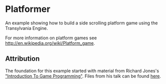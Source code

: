Platformer
==========

An example showing how to build a side scrolling platform game using the Transylvania Engine.

For more information on platform games see http://en.wikipedia.org/wiki/Platform_game.

Attribution
-----------

The foundation for this example started with material from Richard Jones's ["Introduction To Game Programming"](http://www.youtube.com/watch?v=bMt47wvK6u0).  Files from his talk can be found [here](https://bitbucket.org/r1chardj0n3s/pygame-tutorial).
